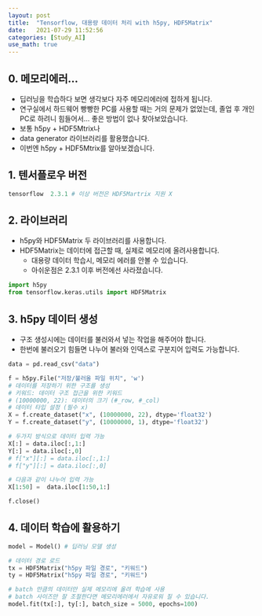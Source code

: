 ```yaml
---
layout: post
title:  "Tensorflow, 대용량 데이터 처리 with h5py, HDF5Matrix"
date:   2021-07-29 11:52:56
categories: [Study_AI]
use_math: true
---
```


## 0. 메모리에러...
 * 딥러닝을 학습하다 보면 생각보다 자주 메모리에러에 접하게 됩니다.
 * 연구실에서 하드웨어 빵빵한 PC를 사용할 때는 거의 문제가 없었는데, 졸업 후 개인 PC로 하려니 힘들어서... 좋은 방법이 없나 찾아보았습니다.
 * 보통 h5py + HDF5Mtrix나
 * data generator 라이브러리를 활용했습니다.
 * 이번엔 h5py + HDF5Mtrix를 알아보겠습니다.

## 1. 텐서플로우 버전

```python
tensorflow  2.3.1 # 이상 버전은 HDF5Martrix 지원 X
```

## 2. 라이브러리
 * h5py와 HDF5Matrix 두 라이브러리를 사용합니다.
 * HDF5Matrix는 데이터에 접근할 때, 실제로 메모리에 올려사용합니다.
    * 대용량 데이터 학습시, 메모리 에러를 안볼 수 있습니다.
    * 아쉬운점은 2.3.1 이후 버전에선 사라졌습니다.

```python
import h5py
from tensorflow.keras.utils import HDF5Matrix
```

## 3. h5py 데이터 생성
 * 구조 생성시에는 데이터를 불러와서 넣는 작업을 해주어야 합니다.
 * 한번에 불러오기 힘들면 나누어 불러와 인덱스로 구분지어 입력도 가능합니다.

```python
data = pd.read_csv("data")

f = h5py.File("저장/불러올 파일 위치", 'w')
# 데이터를 저장하기 위한 구조를 생성
# 키워드: 데이터 구조 접근을 위한 키워드
# (10000000, 22): 데이터의 크기 (#_row, #_col)
# 데이터 타입 설정 (필수 x)
X = f.create_dataset("x", (10000000, 22), dtype='float32')
Y = f.create_dataset("y", (10000000, 1), dtype='float32')

# 두가지 방식으로 데이터 입력 가능
X[:] = data.iloc[:,1:]
Y[:] = data.iloc[:,0]
# f["x"][:] = data.iloc[:,1:]
# f["y"][:] = data.iloc[:,0]

# 다음과 같이 나누어 입력 가능
X[1:50] =  data.iloc[1:50,1:]

f.close()
```

## 4. 데이터 학습에 활용하기

```python
model = Model() # 딥러닝 모델 생성

# 데이터 경로 로드
tx = HDF5Matrix("h5py 파일 경로", "키워드")
ty = HDF5Matrix("h5py 파일 경로", "키워드")

# batch 만큼의 데이터만 실제 메모리에 올려 학습에 사용
# batch 사이즈만 잘 조절한다면 메모리에러에서 자유로워 질 수 있습니다.
model.fit(tx[:], ty[:], batch_size = 5000, epochs=100)
```

